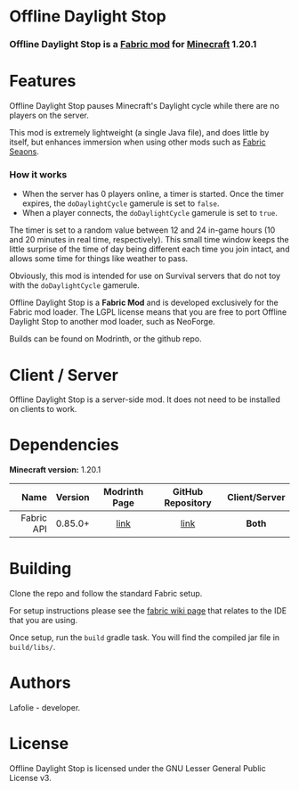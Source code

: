 # Offline Daylight Stop

### Offline Daylight Stop is a [Fabric mod](https://www.fabricmc.net/) for [Minecraft](https://www.minecraft.net/en-us) 1.20.1

# Features

Offline Daylight Stop pauses Minecraft's Daylight cycle while there are no players on the server.

This mod is extremely lightweight (a single Java file), and does little by itself, but enhances immersion when using other mods such as [Fabric Seaons](https://modrinth.com/mod/fabric-seasons).

### How it works

* When the server has 0 players online, a timer is started. Once the timer expires, the `doDaylightCycle` gamerule is set to `false`.
* When a player connects, the `doDaylightCycle` gamerule is set to `true`.

The timer is set to a random value between 12 and 24 in-game hours (10 and 20 minutes in real time, respectively). This small time window keeps the little surprise of the time of day being different each time you join intact, and allows some time for things like weather to pass.

Obviously, this mod is intended for use on Survival servers that do not toy with the `doDaylightCycle` gamerule.

Offline Daylight Stop is a **Fabric Mod** and is developed exclusively for the Fabric mod loader. The LGPL license means that you are free to port Offline Daylight Stop to another mod loader, such as NeoForge.

Builds can be found on Modrinth, or the github repo.

# Client / Server

Offline Daylight Stop is a server-side mod. It does not need to be installed on clients to work.

# Dependencies

**Minecraft version:** 1.20.1

|                    Name | Version | Modrinth Page     | GitHub Repository | Client/Server |
|------------------------:|:-------:|:-----------------:|:-----------------:|:-------------:|
|              Fabric API | 0.85.0+ | [link][fabric_MR] | [link][fabric_GH] | **Both**      |

# Building

Clone the repo and follow the standard Fabric setup.

For setup instructions please see the [fabric wiki page](https://fabricmc.net/wiki/tutorial:setup) that relates to the IDE that you are using.

Once setup, run the `build` gradle task. You will find the compiled jar file in `build/libs/`.

# Authors

Lafolie - developer.

# License

Offline Daylight Stop is licensed under the GNU Lesser General Public License v3.

[fabric_MR]: https://modrinth.com/mod/fabric-api
[fabric_GH]: https://github.com/FabricMC/fabric